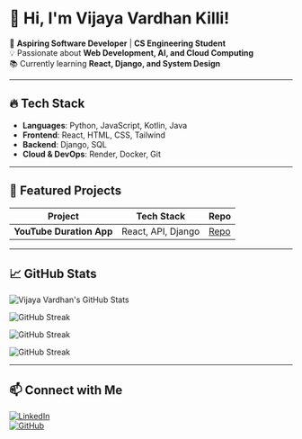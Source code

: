# 👋 Hi, I'm Vijaya Vardhan Killi!

🚀 **Aspiring Software Developer** | **CS Engineering Student**  
💡 Passionate about **Web Development, AI, and Cloud Computing**  
📚 Currently learning **React, Django, and System Design**  

---

## 🔥 **Tech Stack**
- **Languages**: Python, JavaScript, Kotlin, Java  
- **Frontend**: React, HTML, CSS, Tailwind  
- **Backend**: Django, SQL  
- **Cloud & DevOps**: Render, Docker, Git  

---

## 📌 **Featured Projects**

| Project | Tech Stack | Repo |
|---------|-----------|------|
| **YouTube Duration App** | React, API, Django | [Repo](https://github.com/vijayvardhan-killi/Youtube-Playlist-Duration-Checker) |

---

## 📈 **GitHub Stats**

![Vijaya Vardhan's GitHub Stats](https://github-readme-stats.vercel.app/api?username=vijayvardhan-killi&show_icons=true&theme=dark)

![GitHub Streak](https://github-readme-streak-stats.herokuapp.com/?user=vijayvardhan-killi&theme=dark)

![GitHub Streak](https://streak-stats.demolab.com/?user=vijayvardhan-killi&theme=dark)

![GitHub Streak](https://github-readme-streak-stats.herokuapp.com/?user=vijayvardhan-killi&theme=dark)




---

## 📫 **Connect with Me**

[![LinkedIn](https://img.shields.io/badge/LinkedIn-Profile-blue?style=flat&logo=linkedin)](https://www.linkedin.com/in/vijayvardhan-killi)  
[![GitHub](https://img.shields.io/badge/GitHub-Profile-black?style=flat&logo=github)](https://github.com/vijayvardhan-killi)

